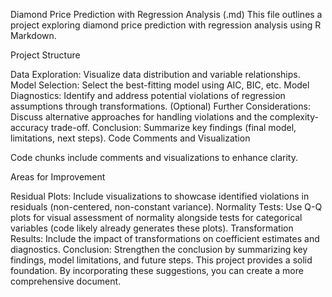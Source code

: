 Diamond Price Prediction with Regression Analysis (.md)
This file outlines a project exploring diamond price prediction with regression analysis using R Markdown.

Project Structure

Data Exploration: Visualize data distribution and variable relationships.
Model Selection: Select the best-fitting model using AIC, BIC, etc.
Model Diagnostics: Identify and address potential violations of regression assumptions through transformations.
(Optional) Further Considerations: Discuss alternative approaches for handling violations and the complexity-accuracy trade-off.
Conclusion: Summarize key findings (final model, limitations, next steps).
Code Comments and Visualization

Code chunks include comments and visualizations to enhance clarity.

Areas for Improvement

Residual Plots: Include visualizations to showcase identified violations in residuals (non-centered, non-constant variance).
Normality Tests: Use Q-Q plots for visual assessment of normality alongside tests for categorical variables (code likely already generates these plots).
Transformation Results: Include the impact of transformations on coefficient estimates and diagnostics.
Conclusion: Strengthen the conclusion by summarizing key findings, model limitations, and future steps.
This project provides a solid foundation. By incorporating these suggestions, you can create a more comprehensive document.
